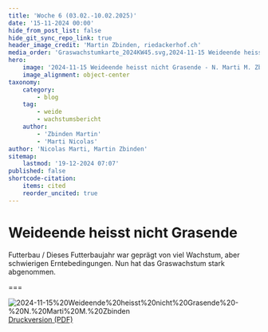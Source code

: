 ```yaml
---
title: 'Woche 6 (03.02.-10.02.2025)'
date: '15-11-2024 00:00'
hide_from_post_list: false
hide_git_sync_repo_link: true
header_image_credit: 'Martin Zbinden, riedackerhof.ch'
media_order: 'Graswachstumkarte_2024KW45.svg,2024-11-15 Weideende heisst nicht Grasende - N. Marti M. Zbinden.jpg,2024-11-15 Weideende heisst nicht Grasende - N. Marti M. Zbinden.pdf'
hero:
    image: '2024-11-15 Weideende heisst nicht Grasende - N. Marti M. Zbinden_header.jpg'
    image_alignment: object-center
taxonomy:
    category:
        - blog
    tag:
        - weide
        - wachstumsbericht
    author:
        - 'Zbinden Martin'
        - 'Marti Nicolas'
author: 'Nicolas Marti, Martin Zbinden'
sitemap:
    lastmod: '19-12-2024 07:07'
published: false
shortcode-citation:
    items: cited
    reorder_uncited: true
---
```


# Weideende heisst nicht Grasende

Futterbau / Dieses Futterbaujahr war geprägt von viel Wachstum, aber schwierigen Erntebedingungen. Nun hat das Graswachstum stark abgenommen.

===

![2024-11-15%20Weideende%20heisst%20nicht%20Grasende%20-%20N.%20Marti%20M.%20Zbinden](2024-11-15%20Weideende%20heisst%20nicht%20Grasende%20-%20N.%20Marti%20M.%20Zbinden.jpg "2024-11-15%20Weideende%20heisst%20nicht%20Grasende%20-%20N.%20Marti%20M.%20Zbinden")
[Druckversion (PDF)](2024-11-15%20Weideende%20heisst%20nicht%20Grasende%20-%20N.%20Marti%20M.%20Zbinden.pdf)
